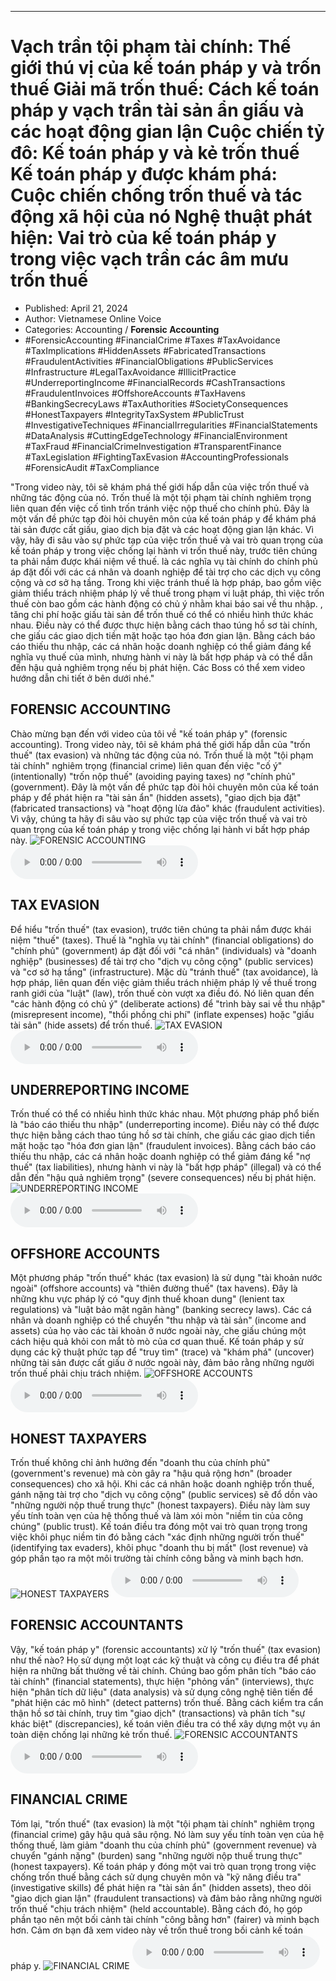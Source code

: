 
---

# Vạch trần tội phạm tài chính: Thế giới thú vị của kế toán pháp y và trốn thuế Giải mã trốn thuế: Cách kế toán pháp y vạch trần tài sản ẩn giấu và các hoạt động gian lận Cuộc chiến tỷ đô: Kế toán pháp y và kẻ trốn thuế Kế toán pháp y được khám phá: Cuộc chiến chống trốn thuế và tác động xã hội của nó Nghệ thuật phát hiện: Vai trò của kế toán pháp y trong việc vạch trần các âm mưu trốn thuế

- Published: April 21, 2024
- Author: Vietnamese Online Voice
- Categories: Accounting / **Forensic Accounting**
- #ForensicAccounting #FinancialCrime #Taxes #TaxAvoidance #TaxImplications #HiddenAssets #FabricatedTransactions #FraudulentActivities #FinancialObligations #PublicServices #Infrastructure #LegalTaxAvoidance #IllicitPractice #UnderreportingIncome #FinancialRecords #CashTransactions #FraudulentInvoices #OffshoreAccounts #TaxHavens #BankingSecrecyLaws #TaxAuthorities #SocietyConsequences #HonestTaxpayers #IntegrityTaxSystem #PublicTrust #InvestigativeTechniques #FinancialIrregularities #FinancialStatements #DataAnalysis #CuttingEdgeTechnology #FinancialEnvironment #TaxFraud #FinancialCrimeInvestigation #TransparentFinance #TaxLegislation #FightingTaxEvasion #AccountingProfessionals #ForensicAudit #TaxCompliance

"Trong video này, tôi sẽ khám phá thế giới hấp dẫn của việc trốn thuế và những tác động của nó. Trốn thuế là một tội phạm tài chính nghiêm trọng liên quan đến việc cố tình trốn tránh việc nộp thuế cho chính phủ. Đây là một vấn đề phức tạp đòi hỏi chuyên môn của kế toán pháp y để khám phá tài sản được cất giấu, giao dịch bịa đặt và các hoạt động gian lận khác. Vì vậy, hãy đi sâu vào sự phức tạp của việc trốn thuế và vai trò quan trọng của kế toán pháp y trong việc chống lại hành vi trốn thuế này, trước tiên chúng ta phải nắm được khái niệm về thuế. là các nghĩa vụ tài chính do chính phủ áp đặt đối với các cá nhân và doanh nghiệp để tài trợ cho các dịch vụ công cộng và cơ sở hạ tầng. Trong khi việc tránh thuế là hợp pháp, bao gồm việc giảm thiểu trách nhiệm pháp lý về thuế trong phạm vi luật pháp, thì việc trốn thuế còn bao gồm các hành động có chủ ý nhằm khai báo sai về thu nhập. , tăng chi phí hoặc giấu tài sản để trốn thuế có thể có nhiều hình thức khác nhau. Điều này có thể được thực hiện bằng cách thao túng hồ sơ tài chính, che giấu các giao dịch tiền mặt hoặc tạo hóa đơn gian lận. Bằng cách báo cáo thiếu thu nhập, các cá nhân hoặc doanh nghiệp có thể giảm đáng kể nghĩa vụ thuế của mình, nhưng hành vi này là bất hợp pháp và có thể dẫn đến hậu quả nghiêm trọng nếu bị phát hiện. Các Boss có thể xem video hướng dẫn chi tiết ở bên dưới nhé."


## FORENSIC ACCOUNTING

Chào mừng bạn đến với video của tôi về "kế toán pháp y" (forensic accounting). Trong video này, tôi sẽ khám phá thế giới hấp dẫn của "trốn thuế" (tax evasion) và những tác động của nó. Trốn thuế là một "tội phạm tài chính" nghiêm trọng (financial crime) liên quan đến việc "cố ý" (intentionally) "trốn nộp thuế" (avoiding paying taxes) nợ "chính phủ" (government). Đây là một vấn đề phức tạp đòi hỏi chuyên môn của kế toán pháp y để phát hiện ra "tài sản ẩn" (hidden assets), "giao dịch bịa đặt" (fabricated transactions) và "hoạt động lừa đảo" khác (fraudulent activities). Vì vậy, chúng ta hãy đi sâu vào sự phức tạp của việc trốn thuế và vai trò quan trọng của kế toán pháp y trong việc chống lại hành vi bất hợp pháp này.
![FORENSIC ACCOUNTING](https://http-archiver-apis-production-80.schnworks.com/storage/images/transitions/2024-04-21/transition--23421325696-Montserrat-SemiBold-303F9F.jpg)
<audio controls>
    <source src="https://http-archiver-apis-production-80.schnworks.com/storage/audio/file-7998378406.mp3" type="audio/mpeg">
</audio>



## TAX EVASION

Để hiểu "trốn thuế" (tax evasion), trước tiên chúng ta phải nắm được khái niệm "thuế" (taxes). Thuế là "nghĩa vụ tài chính" (financial obligations) do "chính phủ" (government) áp đặt đối với "cá nhân" (individuals) và "doanh nghiệp" (businesses) để tài trợ cho "dịch vụ công cộng" (public services) và "cơ sở hạ tầng" (infrastructure). Mặc dù "tránh thuế" (tax avoidance), là hợp pháp, liên quan đến việc giảm thiểu trách nhiệm pháp lý về thuế trong ranh giới của "luật" (law), trốn thuế còn vượt xa điều đó. Nó liên quan đến "các hành động có chủ ý" (deliberate actions) để "trình bày sai về thu nhập" (misrepresent income), "thổi phồng chi phí" (inflate expenses) hoặc "giấu tài sản" (hide assets) để trốn thuế.
![TAX EVASION](https://http-archiver-apis-production-80.schnworks.com/storage/images/transitions/2024-04-21/transition--24958051440-Montserrat-Black-004895.jpg)
<audio controls>
    <source src="https://http-archiver-apis-production-80.schnworks.com/storage/audio/file-37921747055.mp3" type="audio/mpeg">
</audio>



## UNDERREPORTING INCOME

Trốn thuế có thể có nhiều hình thức khác nhau. Một phương pháp phổ biến là "báo cáo thiếu thu nhập" (underreporting income). Điều này có thể được thực hiện bằng cách thao túng hồ sơ tài chính, che giấu các giao dịch tiền mặt hoặc tạo "hóa đơn gian lận" (fraudulent invoices). Bằng cách báo cáo thiếu thu nhập, các cá nhân hoặc doanh nghiệp có thể giảm đáng kể "nợ thuế" (tax liabilities), nhưng hành vi này là "bất hợp pháp" (illegal) và có thể dẫn đến "hậu quả nghiêm trọng" (severe consequences) nếu bị phát hiện.
![UNDERREPORTING INCOME](https://http-archiver-apis-production-80.schnworks.com/storage/images/transitions/2024-04-21/transition--38300451354-Montserrat-SemiBold-1A237E.jpg)
<audio controls>
    <source src="https://http-archiver-apis-production-80.schnworks.com/storage/audio/file-30540889927.mp3" type="audio/mpeg">
</audio>



## OFFSHORE ACCOUNTS

Một phương pháp "trốn thuế" khác (tax evasion) là sử dụng "tài khoản nước ngoài" (offshore accounts) và "thiên đường thuế" (tax havens). Đây là những khu vực pháp lý có "quy định thuế khoan dung" (lenient tax regulations) và "luật bảo mật ngân hàng" (banking secrecy laws). Các cá nhân và doanh nghiệp có thể chuyển "thu nhập và tài sản" (income and assets) của họ vào các tài khoản ở nước ngoài này, che giấu chúng một cách hiệu quả khỏi con mắt tò mò của cơ quan thuế. Kế toán pháp y sử dụng các kỹ thuật phức tạp để "truy tìm" (trace) và "khám phá" (uncover) những tài sản được cất giấu ở nước ngoài này, đảm bảo rằng những người trốn thuế phải chịu trách nhiệm.
![OFFSHORE ACCOUNTS](https://http-archiver-apis-production-80.schnworks.com/storage/images/transitions/2024-04-21/transition-21662543428-Montserrat-ExtraBold-283593.jpg)
<audio controls>
    <source src="https://http-archiver-apis-production-80.schnworks.com/storage/audio/file-4669889306.mp3" type="audio/mpeg">
</audio>



## HONEST TAXPAYERS

Trốn thuế không chỉ ảnh hưởng đến "doanh thu của chính phủ" (government's revenue) mà còn gây ra "hậu quả rộng hơn" (broader consequences) cho xã hội. Khi các cá nhân hoặc doanh nghiệp trốn thuế, gánh nặng tài trợ cho "dịch vụ công cộng" (public services) sẽ đổ dồn vào "những người nộp thuế trung thực" (honest taxpayers). Điều này làm suy yếu tính toàn vẹn của hệ thống thuế và làm xói mòn "niềm tin của công chúng" (public trust). Kế toán điều tra đóng một vai trò quan trọng trong việc khôi phục niềm tin đó bằng cách "xác định những người trốn thuế" (identifying tax evaders), khôi phục "doanh thu bị mất" (lost revenue) và góp phần tạo ra một môi trường tài chính công bằng và minh bạch hơn.
![HONEST TAXPAYERS](https://http-archiver-apis-production-80.schnworks.com/storage/images/transitions/2024-04-21/transition-14075055203-Montserrat-Medium-9C27B0.jpg)
<audio controls>
    <source src="https://http-archiver-apis-production-80.schnworks.com/storage/audio/file-1640386143.mp3" type="audio/mpeg">
</audio>



## FORENSIC ACCOUNTANTS

Vậy, "kế toán pháp y" (forensic accountants) xử lý "trốn thuế" (tax evasion) như thế nào? Họ sử dụng một loạt các kỹ thuật và công cụ điều tra để phát hiện ra những bất thường về tài chính. Chúng bao gồm phân tích "báo cáo tài chính" (financial statements), thực hiện "phỏng vấn" (interviews), thực hiện "phân tích dữ liệu" (data analysis) và sử dụng công nghệ tiên tiến để "phát hiện các mô hình" (detect patterns) trốn thuế. Bằng cách kiểm tra cẩn thận hồ sơ tài chính, truy tìm "giao dịch" (transactions) và phân tích "sự khác biệt" (discrepancies), kế toán viên điều tra có thể xây dựng một vụ án toàn diện chống lại những kẻ trốn thuế.
![FORENSIC ACCOUNTANTS](https://http-archiver-apis-production-80.schnworks.com/storage/images/transitions/2024-04-21/transition-5934260836-Montserrat-Medium-283593.jpg)
<audio controls>
    <source src="https://http-archiver-apis-production-80.schnworks.com/storage/audio/file-41857740525.mp3" type="audio/mpeg">
</audio>



## FINANCIAL CRIME

Tóm lại, "trốn thuế" (tax evasion) là một "tội phạm tài chính" nghiêm trọng (financial crime) gây hậu quả sâu rộng. Nó làm suy yếu tính toàn vẹn của hệ thống thuế, làm giảm "doanh thu của chính phủ" (government revenue) và chuyển "gánh nặng" (burden) sang "những người nộp thuế trung thực" (honest taxpayers). Kế toán pháp y đóng một vai trò quan trọng trong việc chống trốn thuế bằng cách sử dụng chuyên môn và "kỹ năng điều tra" (investigative skills) để phát hiện ra "tài sản ẩn" (hidden assets), theo dõi "giao dịch gian lận" (fraudulent transactions) và đảm bảo rằng những người trốn thuế "chịu trách nhiệm" (held accountable). Bằng cách đó, họ góp phần tạo nên một bối cảnh tài chính "công bằng hơn" (fairer) và minh bạch hơn. Cảm ơn bạn đã xem video này về trốn thuế trong bối cảnh kế toán pháp y.
![FINANCIAL CRIME](https://http-archiver-apis-production-80.schnworks.com/storage/images/transitions/2024-04-21/transition--3086534259-Montserrat-SemiBold-1A237E.jpg)
<audio controls>
    <source src="https://http-archiver-apis-production-80.schnworks.com/storage/audio/file-4626796333.mp3" type="audio/mpeg">
</audio>

